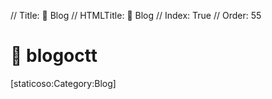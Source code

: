 // Title: 📓️ Blog
// HTMLTitle: <span class="twa twa-notebook"><span>📓️</span></span> Blog
// Index: True
// Order: 55

# <span class="twa twa-notebook"><span>📓️</span></span> blogoctt

<div><span>[staticoso:Category:Blog]</span></div>
